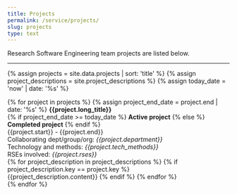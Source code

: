 ```yaml
---
title: Projects
permalink: /service/projects/
slug: projects
type: text
---
```


Research Software Engineering team projects are listed below.

<hr/>

{% assign projects = site.data.projects | sort: 'title' %}
{% assign project_descriptions = site.project_descriptions %}
{% assign today_date = 'now' | date: '%s' %}

<div class="current-project-list">
    {% for project in projects %}
        {% assign project_end_date = project.end | date: '%s' %}
        <b>{{project.long_title}}</b>
        <br/>
        {% if project_end_date >= today_date %}
        <b>Active project</b>
        {% else %}
        <b>Completed project</b>
        {% endif %}
        <br>
        {{project.start}} - {{project.end}}
        <br/>
        Collaborating dept/group/org: <em>{{project.department}}</em>
        <br/>
        Technology and methods: <em>{{project.tech_methods}}</em>
        <br/>
        RSEs involved: <em>{{project.rses}}</em>
        <br/>
        {% for project_description in project_descriptions %}
            {% if project_description.key == project.key %}                    
                <br/>
                {{project_description.content}}
            {% endif %}
        {% endfor %}            
        <br/>
    {% endfor %}
</div>

